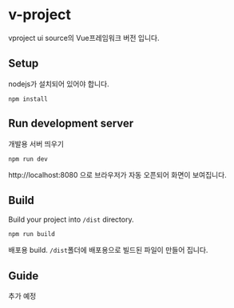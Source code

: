 # v-project
vproject ui source의 Vue프레임워크 버전 입니다.

## Setup
nodejs가 설치되어 있어야 합니다.
```
npm install
```

## Run development server
개발용 서버 띄우기
```
npm run dev
```
http://localhost:8080 으로 브라우저가 자동 오픈되어 화면이 보여집니다.


## Build
Build your project into `/dist` directory.
```
npm run build
```
배포용 build. `/dist`폴더에 배포용으로 빌드된 파일이 만들어 집니다.


## Guide
추가 예정
